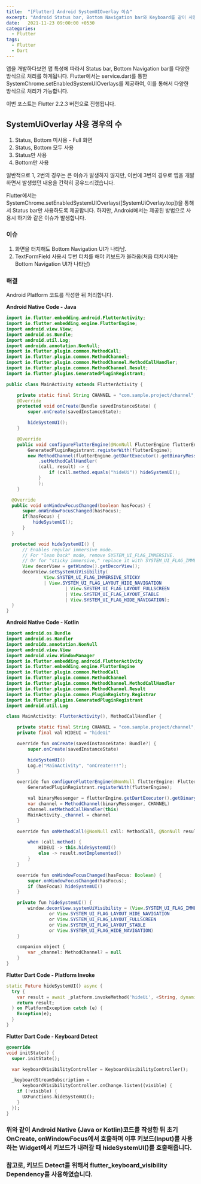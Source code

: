 ```yaml
---
title:  "[Flutter] Android SystemUIOverlay 이슈"
excerpt: "Android Status bar, Bottom Navigation bar와 Keyboard를 같이 사용할 경우의 발생하는 이슈를 해결하는 방법입니다."
date:   2021-11-23 09:00:00 +0530
categories:
  - Flutter
tags:
  - Flutter
  - Dart
---
```

앱을 개발하다보면 앱 특성에 따라서 Status bar, Bottom Navigation bar를 다양한 방식으로 처리를 하게됩니다.
Flutter에서는 service.dart를 통한 SystemChrome.setEnabledSystemUIOverlays를 제공하여, 이를 통해서 다양한 방식으로 처리가 가능합니다.

이번 포스트는 Flutter 2.2.3 버전으로 진행됩니다.

## SystemUiOverlay 사용 경우의 수
1. Status, Bottom 미사용 - Full 화면
2. Status, Bottom 모두 사용
3. Status만 사용
4. Bottom만 사용

일반적으로 1, 2번의 경우는 큰 이슈가 발생하지 않지만, 이번에 3번의 경우로 앱을 개발하면서 발생했던 내용을 간략히 공유드리겠습니다.

Flutter에서는 SystemChrome.setEnabledSystemUIOverlays([SystemUiOverlay.top])을 통해서 Status bar만 사용하도록 제공합니다.
하지만, Android에서는 제공된 방법으로 사용시 하기와 같은 이슈가 발생합니다.

### 이슈
1. 화면을 터치해도 Bottom Navigation UI가 나타남.
2. TextFormField 사용시 두번 터치를 해야 키보드가 올라옴(처음 터치시에는 Bottom Navigation UI가 나타남)

### 해결
Android Platform 코드를 작성한 뒤 처리합니다.

**Android Native Code - Java**
```java
import io.flutter.embedding.android.FlutterActivity;
import io.flutter.embedding.engine.FlutterEngine;
import android.view.View;
import android.os.Bundle;
import android.util.Log;
import androidx.annotation.NonNull;
import io.flutter.plugin.common.MethodCall;
import io.flutter.plugin.common.MethodChannel;
import io.flutter.plugin.common.MethodChannel.MethodCallHandler;
import io.flutter.plugin.common.MethodChannel.Result;
import io.flutter.plugins.GeneratedPluginRegistrant;

public class MainActivity extends FlutterActivity {

    private static final String CHANNEL = "com.sample.project/channel";
    @Override
    protected void onCreate(Bundle savedInstanceState) {
        super.onCreate(savedInstanceState);

        hideSystemUI();
    }

    @Override
    public void configureFlutterEngine(@NonNull FlutterEngine flutterEngine) {
        GeneratedPluginRegistrant.registerWith(flutterEngine);
        new MethodChannel(flutterEngine.getDartExecutor().getBinaryMessenger(), CHANNEL)
            .setMethodCallHandler(
            (call, result) -> {
                if (call.method.equals("hideUi")) hideSystemUI();
            }
            );
    }

  @Override
  public void onWindowFocusChanged(boolean hasFocus) {
      super.onWindowFocusChanged(hasFocus);
      if(hasFocus) {
          hideSystemUI();
      }
  }

  protected void hideSystemUI() {
      // Enables regular immersive mode.
      // For "lean back" mode, remove SYSTEM_UI_FLAG_IMMERSIVE.
      // Or for "sticky immersive," replace it with SYSTEM_UI_FLAG_IMMERSIVE_STICKY
      View decorView = getWindow().getDecorView();
      decorView.setSystemUiVisibility(
              View.SYSTEM_UI_FLAG_IMMERSIVE_STICKY
              | View.SYSTEM_UI_FLAG_LAYOUT_HIDE_NAVIGATION
                      | View.SYSTEM_UI_FLAG_LAYOUT_FULLSCREEN
                      | View.SYSTEM_UI_FLAG_LAYOUT_STABLE
                      | View.SYSTEM_UI_FLAG_HIDE_NAVIGATION);
  }
}
```

**Android Native Code - Kotlin**
```java
import android.os.Bundle
import android.os.Handler
import androidx.annotation.NonNull
import android.view.View
import android.view.WindowManager
import io.flutter.embedding.android.FlutterActivity
import io.flutter.embedding.engine.FlutterEngine
import io.flutter.plugin.common.MethodCall
import io.flutter.plugin.common.MethodChannel
import io.flutter.plugin.common.MethodChannel.MethodCallHandler
import io.flutter.plugin.common.MethodChannel.Result
import io.flutter.plugin.common.PluginRegistry.Registrar
import io.flutter.plugins.GeneratedPluginRegistrant
import android.util.Log

class MainActivity: FlutterActivity(), MethodCallHandler {

    private static final String CHANNEL = "com.sample.project/channel";
    private final val HIDEUI = "hideUi"

    override fun onCreate(savedInstanceState: Bundle?) {
        super.onCreate(savedInstanceState)

        hideSystemUI()
        Log.e("MainActivity", "onCreate!!!");
    }

    override fun configureFlutterEngine(@NonNull flutterEngine: FlutterEngine) {
        GeneratedPluginRegistrant.registerWith(flutterEngine);

        val binaryMessenger = flutterEngine.getDartExecutor().getBinaryMessenger()
        var channel = MethodChannel(binaryMessenger, CHANNEL)
        channel.setMethodCallHandler(this)
        MainActivity._channel = channel
    }

    override fun onMethodCall(@NonNull call: MethodCall, @NonNull result: Result) {

        when (call.method) {
            HIDEUI -> this.hideSystemUI()
            else -> result.notImplemented()
        }
    }

    override fun onWindowFocusChanged(hasFocus: Boolean) {
        super.onWindowFocusChanged(hasFocus);
        if (hasFocus) hideSystemUI()
    }

    private fun hideSystemUI() {
        window.decorView.systemUiVisibility = (View.SYSTEM_UI_FLAG_IMMERSIVE_STICKY
                or View.SYSTEM_UI_FLAG_LAYOUT_HIDE_NAVIGATION
                or View.SYSTEM_UI_FLAG_LAYOUT_FULLSCREEN
                or View.SYSTEM_UI_FLAG_LAYOUT_STABLE
                or View.SYSTEM_UI_FLAG_HIDE_NAVIGATION)
    }

    companion object {
        var _channel: MethodChannel? = null
    }
}
```

**Flutter Dart Code - Platform Invoke**
```dart
static Future hideSystemUI() async {
  try {
    var result = await _platform.invokeMethod('hideUi', <String, dynamic>{});
    return result;
  } on PlatformException catch (e) {
    Exception(e);
  }
}
```


**Flutter Dart Code - Keyboard Detect**
```dart
@override
void initState() {
  super.initState();

  var keyboardVisibilityController = KeyboardVisibilityController();

  _keyboardStreamSubscription =
      keyboardVisibilityController.onChange.listen((visible) {
    if (!visible) {
      UXFunctions.hideSystemUI();
    }
  });
}
```

### 위와 같이 Android Native (Java or Kotlin)코드를 작성한 뒤 초기 OnCreate, onWindowFocus에서 호출하며 이후 키보드(Input)를 사용하는 Widget에서 키보드가 내려갈 때 hideSystemUI()를 호출해줍니다.

### 참고로, 키보드 Detect를 위해서 flutter_keyboard_visibility Dependency를 사용하였습니다.
